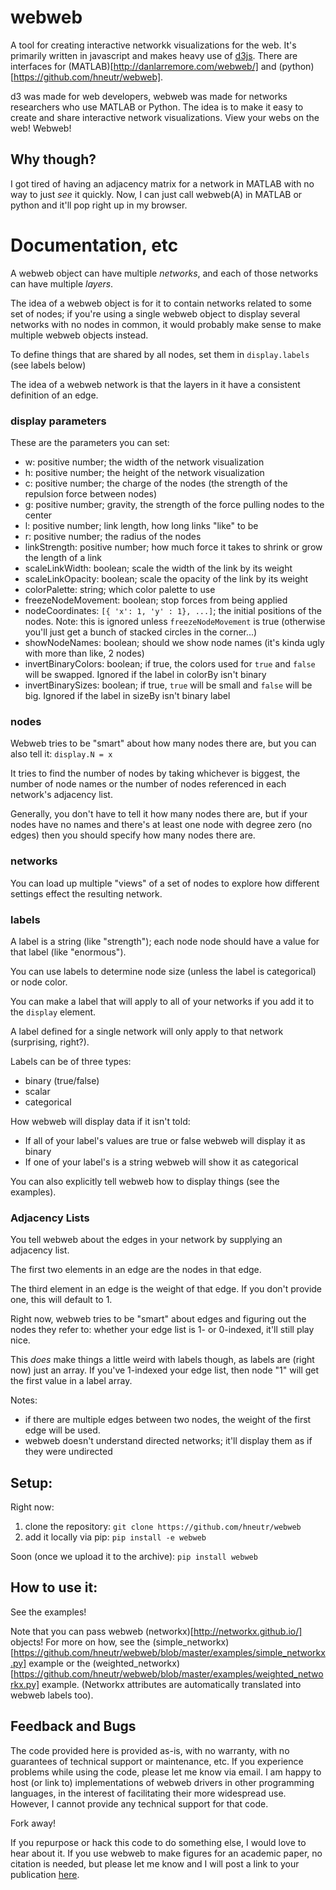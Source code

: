 # webweb
A tool for creating interactive networkk visualizations for the web. It's primarily written in javascript and makes heavy use of [d3js](d3js.org). There are interfaces for (MATLAB)[http://danlarremore.com/webweb/] and (python)[https://github.com/hneutr/webweb].

d3 was made for web developers, webweb was made for networks researchers who use MATLAB or Python. The idea is to make it easy to create and share interactive network visualizations. View your webs on the web! Webweb!

## Why though?
I got tired of having an adjacency matrix for a network in MATLAB with no way to just _see_ it quickly. Now, I can just call webweb(A) in MATLAB or python and it'll pop right up in my browser.

# Documentation, etc

A webweb object can have multiple _networks_, and each of those networks can have multiple _layers_.

The idea of a webweb object is for it to contain networks related to some set of nodes; if you're using a single webweb object to display several networks with no nodes in common, it would probably make sense to make multiple webweb objects instead.

To define things that are shared by all nodes, set them in `display.labels` (see labels below)

The idea of a webweb network is that the layers in it have a consistent definition of an edge.

### display parameters

These are the parameters you can set:

- w: positive number; the width of the network visualization
- h: positive number; the height of the network visualization
- c: positive number; the charge of the nodes (the strength of the repulsion force between nodes)
- g: positive number; gravity, the strength of the force pulling nodes to the center
- l: positive number; link length, how long links "like" to be
- r: positive number; the radius of the nodes
- linkStrength: positive number; how much force it takes to shrink or grow the length of a link
- scaleLinkWidth: boolean; scale the width of the link by its weight
- scaleLinkOpacity: boolean; scale the opacity of the link by its weight
- colorPalette: string; which color palette to use
- freezeNodeMovement: boolean; stop forces from being applied
- nodeCoordinates: `[{ 'x': 1, 'y' : 1}, ...]`; the initial positions of the nodes. Note: this is ignored unless `freezeNodeMovement` is true (otherwise you'll just get a bunch of stacked circles in the corner...)
- showNodeNames: boolean; should we show node names (it's kinda ugly with more than like, 2 nodes)
- invertBinaryColors: boolean; if true, the colors used for `true` and `false` will be swapped. Ignored if the label in colorBy isn't binary
- invertBinarySizes: boolean; if true, `true` will be small and `false` will be big. Ignored if the label in sizeBy isn't binary label

### nodes

Webweb tries to be "smart" about how many nodes there are, but you can also tell it: `display.N = x`

It tries to find the number of nodes by taking whichever is biggest, the number of node names or the number of nodes referenced in each network's adjacency list.

Generally, you don't have to tell it how many nodes there are, but if your nodes have no names and there's at least one node with degree zero (no edges) then you should specify how many nodes there are.

### networks

You can load up multiple "views" of a set of nodes to explore how different settings effect the resulting network.

### labels

A label is a string (like "strength"); each node node should have a value for that label (like "enormous"). 

You can use labels to determine node size (unless the label is categorical) or node color.

You can make a label that will apply to all of your networks if you add it to the `display` element.

A label defined for a single network will only apply to that network (surprising, right?).

Labels can be of three types:
- binary (true/false)
- scalar
- categorical

How webweb will display data if it isn't told:
- If all of your label's values are true or false webweb will display it as binary
- If one of your label's is a string webweb will show it as categorical

You can also explicitly tell webweb how to display things (see the examples).

### Adjacency Lists

You tell webweb about the edges in your network by supplying an adjacency list.

The first two elements in an edge are the nodes in that edge.

The third element in an edge is the weight of that edge. If you don't provide one, this will default to 1.

Right now, webweb tries to be "smart" about edges and figuring out the nodes they refer to: whether your edge list is 1- or 0-indexed, it'll still play nice.

This _does_ make things a little weird with labels though, as labels are (right now) just an array. If you've 1-indexed your edge list, then node "1" will get the first value in a label array.

Notes:

- if there are multiple edges between two nodes, the weight of the first edge will be used.
- webweb doesn't understand directed networks; it'll display them as if they were undirected

## Setup:

Right now:

1. clone the repository: `git clone https://github.com/hneutr/webweb`
2. add it locally via pip: `pip install -e webweb`

Soon (once we upload it to the archive):
`pip install webweb`

## How to use it:

See the examples!

Note that you can pass webweb (networkx)[http://networkx.github.io/] objects! For more on how, see the (simple_networkx)[https://github.com/hneutr/webweb/blob/master/examples/simple_networkx.py] example or the (weighted_networkx)[https://github.com/hneutr/webweb/blob/master/examples/weighted_networkx.py] example. (Networkx attributes are automatically translated into webweb labels too).

## Feedback and Bugs

The code provided here is provided as-is, with no warranty, with no guarantees of technical support or maintenance, etc. If you experience problems while using the code, please let me know via email. I am happy to host (or link to) implementations of webweb drivers in other programming languages, in the interest of facilitating their more widespread use. However, I cannot provide any technical support for that code. 

Fork away!

If you repurpose or hack this code to do something else, I would love to hear about it. If you use webweb to make figures for an academic paper, no citation is needed, but please let me know and I will post a link to your publication [here](http://danlarremore.com/webweb/).
